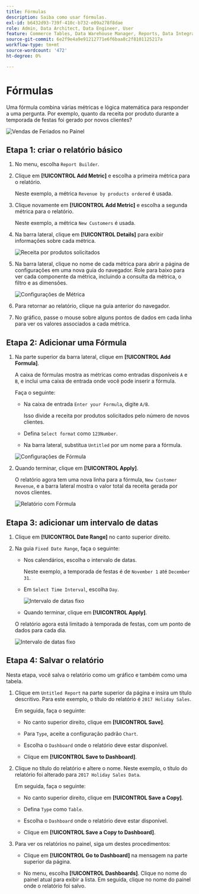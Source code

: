 ```yaml
---
title: Fórmulas
description: Saiba como usar fórmulas.
exl-id: b6432d93-739f-410c-b732-e09a278f8dae
role: Admin, Data Architect, Data Engineer, User
feature: Commerce Tables, Data Warehouse Manager, Reports, Data Integration
source-git-commit: 6e2f9e4a9e91212771e6f6baa8c2f8101125217a
workflow-type: tm+mt
source-wordcount: '472'
ht-degree: 0%

---
```


# Fórmulas

Uma fórmula combina várias métricas e lógica matemática para responder a uma pergunta. Por exemplo, quanto da receita por produto durante a temporada de festas foi gerado por novos clientes?

![Vendas de Feriados no Painel](../../assets/magento-bi-report-builder-revenue-by-products-formula-report-holiday-sales-dashboard.png)

## Etapa 1: criar o relatório básico

1. No menu, escolha `Report Builder`.

1. Clique em **[!UICONTROL Add Metric]** e escolha a primeira métrica para o relatório.

   Neste exemplo, a métrica `Revenue by products ordered` é usada.

1. Clique novamente em **[!UICONTROL Add Metric]** e escolha a segunda métrica para o relatório.

   Neste exemplo, a métrica `New Customers` é usada.

1. Na barra lateral, clique em **[!UICONTROL Details]** para exibir informações sobre cada métrica.

   ![Receita por produtos solicitados](../../assets/magento-bi-report-builder-revenue-by-products.png)

1. Na barra lateral, clique no nome de cada métrica para abrir a página de configurações em uma nova guia do navegador. Role para baixo para ver cada componente da métrica, incluindo a consulta da métrica, o filtro e as dimensões.

   ![Configurações de Métrica](../../assets/magento-bi-report-builder-revenue-by-products-metric-detail.png)

1. Para retornar ao relatório, clique na guia anterior do navegador.

1. No gráfico, passe o mouse sobre alguns pontos de dados em cada linha para ver os valores associados a cada métrica.

## Etapa 2: Adicionar uma Fórmula

1. Na parte superior da barra lateral, clique em **[!UICONTROL Add Formula]**.

   A caixa de fórmulas mostra as métricas como entradas disponíveis `A` e `B`, e inclui uma caixa de entrada onde você pode inserir a fórmula.

   Faça o seguinte:

   * Na caixa de entrada `Enter your Formula`, digite `A/B`.

     Isso divide a receita por produtos solicitados pelo número de novos clientes.

   * Defina `Select format` como `123Number`.

   * Na barra lateral, substitua `Untitled` por um nome para a fórmula.

   ![Configurações de Fórmula](../../assets/magento-bi-report-builder-revenue-by-products-add-formula-detail.png)

1. Quando terminar, clique em **[!UICONTROL Apply]**.

   O relatório agora tem uma nova linha para a fórmula, `New Customer Revenue`, e a barra lateral mostra o valor total da receita gerada por novos clientes.

   ![Relatório com Fórmula](../../assets/magento-bi-report-builder-revenue-by-products-formula-report.png)

## Etapa 3: adicionar um intervalo de datas

1. Clique em **[!UICONTROL Date Range]** no canto superior direito.

1. Na guia `Fixed Date Range`, faça o seguinte:

   * Nos calendários, escolha o intervalo de datas.

     Neste exemplo, a temporada de festas é de `November 1` até `December 31`.

   * Em `Select Time Interval`, escolha `Day`.

     ![Intervalo de datas fixo](../../assets/magento-bi-report-builder-revenue-by-products-formula-report-fixed-date-range.png)

   * Quando terminar, clique em **[!UICONTROL Apply]**.

   O relatório agora está limitado à temporada de festas, com um ponto de dados para cada dia.

   ![Intervalo de datas fixo](../../assets/magento-bi-report-builder-revenue-by-products-formula-report-fixed-date-range-report.png)

## Etapa 4: Salvar o relatório

Nesta etapa, você salva o relatório como um gráfico e também como uma tabela.

1. Clique em `Untitled Report` na parte superior da página e insira um título descritivo. Para este exemplo, o título do relatório é `2017 Holiday Sales`.

   Em seguida, faça o seguinte:

   * No canto superior direito, clique em **[!UICONTROL Save]**.

   * Para `Type`, aceite a configuração padrão `Chart`.

   * Escolha o `Dashboard` onde o relatório deve estar disponível.

   * Clique em **[!UICONTROL Save to Dashboard]**.

1. Clique no título do relatório e altere o nome. Neste exemplo, o título do relatório foi alterado para `2017 Holiday Sales Data`.

   Em seguida, faça o seguinte:

   * No canto superior direito, clique em **[!UICONTROL Save a Copy]**.

   * Defina `Type` como `Table`.

   * Escolha o `Dashboard` onde o relatório deve estar disponível.

   * Clique em **[!UICONTROL Save a Copy to Dashboard]**.

1. Para ver os relatórios no painel, siga um destes procedimentos:

   * Clique em **[!UICONTROL Go to Dashboard]** na mensagem na parte superior da página.

   * No menu, escolha **[!UICONTROL Dashboards]**. Clique no nome do painel atual para exibir a lista. Em seguida, clique no nome do painel onde o relatório foi salvo.
